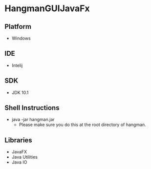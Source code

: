 # HangmanGUIJavaFx

## Platform
* Windows
## IDE
* Intelij 
## SDK
* JDK 10.1
## Shell Instructions
* java -jar hangman.jar
	- Please make sure you do this at the root directory of hangman.
## Libraries
* JavaFX
* Java Utilities
* Java IO
	